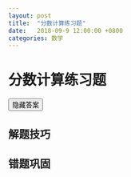 ```yaml
---
layout: post
title:  "分数计算练习题"
date:   2018-09-9 12:00:00 +0800
categories: 数学
---
```


# 分数计算练习题

<script>
function hide_answers() {
  //alert('隐藏所有答案');
  var paragraphs = document.getElementsByTagName('p');
  var answers = [];
  for (var i = 0; i < paragraphs.length; i++) {
    console.log(paragraphs[i].innerHTML == /^答案：/);
    if (/^答案/.test(paragraphs[i].innerHTML)) {
      answers.push(paragraphs[i]);
    }
  }
  //console.log(answers);
  button = document.getElementById('show_or_hide_answers');
  if (button.innerHTML == '隐藏答案') {
    button.innerHTML = '显示答案';
    display(answers, 'hide');
  } else if (button.innerHTML == '显示答案') {
    button.innerHTML = '隐藏答案';
    display(answers, 'show');
  }
}
function display(elements, status) {
  for (var i = 0; i < elements.length; i++) {
    if (status == 'hide') {
      elements[i].style.display = 'none';
    } else if (status == 'show') {
      elements[i].style.display = 'block';
    }
  }
}
</script>

<button id="show_or_hide_answers" onclick="hide_answers()">隐藏答案</button>


## 解题技巧


## 错题巩固
